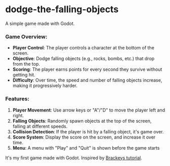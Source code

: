 # dodge-the-falling-objects
 A simple game made with Godot.

### Game Overview:
- **Player Control**: The player controls a character at the bottom of the screen.
- **Objective**: Dodge falling objects (e.g., rocks, bombs, etc.) that drop from the top.
- **Scoring**: The player earns points for every second they survive without getting hit.
- **Difficulty**: Over time, the speed and number of falling objects increase, making it progressively harder.

### Features:
1. **Player Movement**: Use arrow keys or "A"/"D" to move the player left and right.
2. **Falling Objects**: Randomly spawn objects at the top of the screen, falling at different speeds.
3. **Collision Detection**: If the player is hit by a falling object, it's game over.
4. **Score System**: Display the score on the screen, and increase it over time.
5. **Menu**: A menu with "Play" and "Quit" is shown before the game starts

It's my first game made with Godot. Inspired by [Brackeys tutorial](https://www.youtube.com/watch?v=LOhfqjmasi0).
